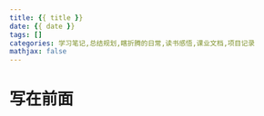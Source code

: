 ```yaml
---
title: {{ title }}
date: {{ date }}
tags: []
categories: 学习笔记,总结规划,瞎折腾的日常,读书感悟,课业文档,项目记录
mathjax: false
---
```


# 写在前面

<!-- more -->